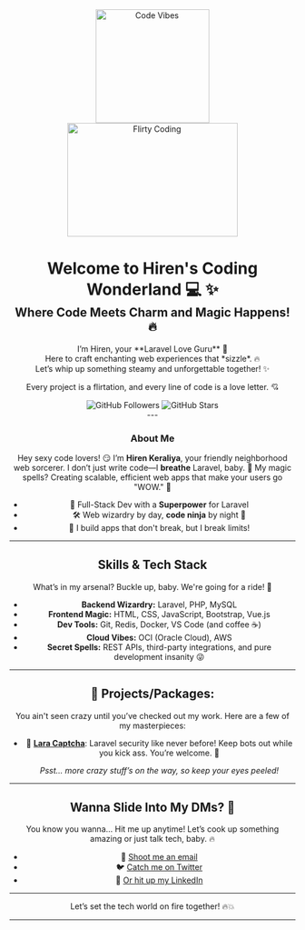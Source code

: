 <div align="center"> <img src="https://media.giphy.com/media/l4pTfx2qLszoacZRS/giphy.gif" width="200" height="200" alt="Code Vibes" /> <div align="center"> <img src="https://media.giphy.com/media/3o7aCTwVVU0CAd03VM/giphy.gif" width="300" height="200" alt="Flirty Coding" /> <h1 style=" border: none; margin-bottom: 0; ">Welcome to Hiren's Coding Wonderland 💻 ✨</h1> <h2 style=" margin-top: 0; ">  Where Code Meets Charm and Magic Happens! 🔥 </h2> <p> I’m Hiren, your **Laravel Love Guru** 💋<br> Here to craft enchanting web experiences that *sizzle*. 🔥<br> Let’s whip up something steamy and unforgettable together! ✨ </p> <p>Every project is a flirtation, and every line of code is a love letter. 💘</p> <img src="https://img.shields.io/github/followers/yourusername?style=social" alt="GitHub Followers" /> <img src="https://img.shields.io/github/stars/yourusername?style=social" alt="GitHub Stars" /> </div>
---

### About Me
Hey sexy code lovers! 😏 I’m **Hiren Keraliya**, your friendly neighborhood web sorcerer. I don’t just write code—I **breathe** Laravel, baby. 💨 My magic spells? Creating scalable, efficient web apps that make your users go "WOW." 🚀 

- 🔮 Full-Stack Dev with a **Superpower** for Laravel
- 🛠️ Web wizardry by day, **code ninja** by night 🌙 
- 💪 I build apps that don't break, but I break limits!

---

## Skills & Tech Stack
What’s in my arsenal? Buckle up, baby. We're going for a ride! 🎢

- **Backend Wizardry:** Laravel, PHP, MySQL
- **Frontend Magic:** HTML, CSS, JavaScript, Bootstrap, Vue.js
- **Dev Tools:** Git, Redis, Docker, VS Code (and coffee ☕)
- **Cloud Vibes:** OCI (Oracle Cloud), AWS
- **Secret Spells:** REST APIs, third-party integrations, and pure development insanity 😜

---

## 🚨 **Projects/Packages:**
You ain't seen crazy until you’ve checked out my work. Here are a few of my masterpieces:

- 🔐 [**Lara Captcha**](https://github.com/hirenkeraliya/lara-captcha): Laravel security like never before! Keep bots out while you kick ass. You’re welcome. 🙌

   _Psst... more crazy stuff’s on the way, so keep your eyes peeled!_

---

## Wanna Slide Into My DMs? 💬
You know you wanna... Hit me up anytime! Let’s cook up something amazing or just talk tech, baby. 🔥

- 📧 [Shoot me an email](mailto:hirenkeradiya@gmail.com)
- 🐦 [Catch me on Twitter](https://twitter.com/HirenKeraliya)
- 💼 [Or hit up my LinkedIn](https://linkedin.com/in/yourname)

---

Let’s set the tech world on fire together! 🔥💥

---

